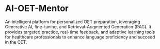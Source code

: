# AI-OET-Mentor
 An intelligent platform for personalized OET preparation, leveraging Generative AI, fine-tuning, and Retrieval-Augmented Generation (RAG). It provides targeted practice, real-time feedback, and adaptive learning tools for healthcare professionals to enhance language proficiency and succeed in the OET.
